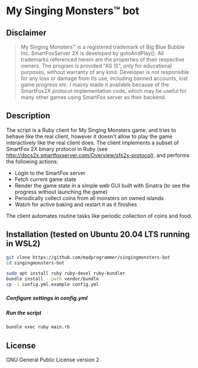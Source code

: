 My Singing Monsters™ bot
=========

Disclaimer
--------------
> My Singing Monsters™ is a registered trademark of Big Blue Bubble Inc.
> SmartFoxServer 2X is developed by gotoAndPlay(). All trademarks referenced herein are the properties of their respective owners. The program is provided "AS IS", only for educational purposes, without warranty of any kind. Developer is not responsible for any loss or damage from its use, including banned accounts, lost game progress etc. I mainly made it available because of the SmartFox2X protocol implementation code, which may be useful for many other games using SmartFox server as their backend.

Description
--------------
The script is a Ruby client for My Singing Monsters game, and tries to behave like the real client, however it doesn't allow to play the game interactively like the real client does. The client implements a subset of SmartFox 2X binary protocol in Ruby (see http://docs2x.smartfoxserver.com/Overview/sfs2x-protocol), and performs the following actions:
 - Login to the SmartFox server
 - Fetch current game state
 - Render the game state in a simple web GUI built with Sinatra (to see the progress without launching the game)
 - Periodically collect coins from all monsters on owned islands
 - Watch for active baking and restart it as it finishes

The client automates routine tasks like periodic collection of coins and food.

Installation (tested on Ubuntu 20.04 LTS running in WSL2)
--------------

```sh
git clone https://github.com/madprogrammer/singingmonsters-bot
cd singingmonsters-bot

sudo apt install ruby ruby-devel ruby-bundler
bundle install --path vendor/bundle
cp -i config.yml.example config.yml
```

##### Configure settings in config.yml

##### Run the script

```sh
bundle exec ruby main.rb
```


License
----

GNU General Public License version 2

